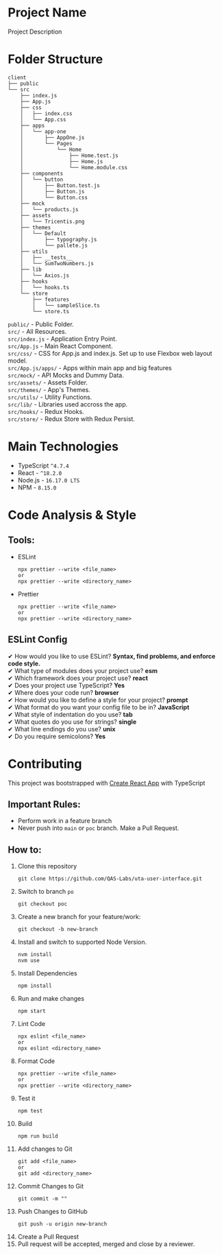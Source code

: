 # Project Name

Project Description

# Folder Structure

```
client
├── public
└── src
    ├── index.js
    ├── App.js
    ├── css
    │   ├── index.css
    │   └── App.css
    ├── apps
    │   └── app-one
    │       ├── AppOne.js
    │       └── Pages
    │           └── Home
    │               ├── Home.test.js
    │               ├── Home.js
    │               └── Home.module.css
    ├── components
    │   └── button
    │       ├── Button.test.js
    │       ├── Button.js
    │       └── Button.css
    ├── mock
    │   └── products.js
    ├── assets
    │   └── Tricentis.png
    ├── themes
    │   └── Default
    │       ├── typography.js
    │       └── pallete.js
    ├── utils
    │   ├── __tests__
    │   └── SumTwoNumbers.js
    ├── lib
    │   └── Axios.js
    ├── hooks
    │   └── hooks.ts
    └── store
        ├── features
        │   └── sampleSlice.ts
        └── store.ts
```

`public/` - Public Folder. \
`src/` - All Resources. \
`src/index.js` - Application Entry Point. \
`src/App.js` - Main React Component. \
`src/css/` - CSS for App.js and index.js. Set up to use Flexbox web layout model. \
`src/App.js/apps/` - Apps within main app and big features \
`src/mock/` - API Mocks and Dummy Data. \
`src/assets/` - Assets Folder. \
`src/themes/` - App's Themes. \
`src/utils/` - Utility Functions. \
`src/lib/` - Libraries used accross the app. \
`src/hooks/` - Redux Hooks. \
`src/store/` - Redux Store with Redux Persist.

# Main Technologies

- TypeScript `^4.7.4`
- React - `^18.2.0`
- Node.js - `16.17.0 LTS`
- NPM - `8.15.0`

# Code Analysis & Style

## **Tools**:

- ESLint
  ```
  npx prettier --write <file_name>
  or
  npx prettier --write <directory_name>
  ```
- Prettier
  ```
  npx prettier --write <file_name>
  or
  npx prettier --write <directory_name>
  ```

## **ESLint Config**

✔ How would you like to use ESLint? **Syntax, find problems, and enforce code style.** \
✔ What type of modules does your project use? **esm** \
✔ Which framework does your project use? **react** \
✔ Does your project use TypeScript? **Yes** \
✔ Where does your code run? **browser** \
✔ How would you like to define a style for your project? **prompt** \
✔ What format do you want your config file to be in? **JavaScript** \
✔ What style of indentation do you use? **tab** \
✔ What quotes do you use for strings? **single** \
✔ What line endings do you use? **unix** \
✔ Do you require semicolons? **Yes**

# Contributing

This project was bootstrapped with [Create React App](https://github.com/facebook/create-react-app) with TypeScript

## **Important Rules:**

- Perform work in a feature branch
- Never push into `main` or `poc` branch. Make a Pull Request.

## **How to:**

1. Clone this repository
   ```
   git clone https://github.com/QAS-Labs/uta-user-interface.git
   ```
2. Switch to branch `po`
   ```
   git checkout poc
   ```
3. Create a new branch for your feature/work:
   ```
   git checkout -b new-branch
   ```
4. Install and switch to supported Node Version.
   ```
   nvm install
   nvm use
   ```
5. Install Dependencies
   ```
   npm install
   ```
6. Run and make changes
   ```
   npm start
   ```
7. Lint Code
   ```
   npx eslint <file_name>
   or
   npx eslint <directory_name>
   ```
8. Format Code
   ```
   npx prettier --write <file_name>
   or
   npx prettier --write <directory_name>
   ```
9. Test it
   ```
   npm test
   ```
10. Build
    ```
    npm run build
    ```
11. Add changes to Git
    ```
    git add <file_name>
    or
    git add <directory_name>
    ```
12. Commit Changes to Git
    ```
    git commit -m ""
    ```
13. Push Changes to GitHub
    ```
    git push -u origin new-branch
    ```
14. Create a Pull Request
15. Pull request will be accepted, merged and close by a reviewer.

